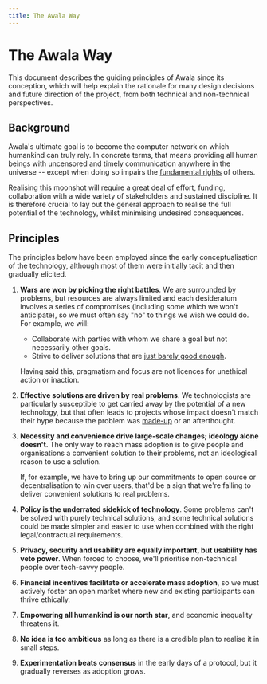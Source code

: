 ```yaml
---
title: The Awala Way
---
```


# The Awala Way

This document describes the guiding principles of Awala since its conception, which will help explain the rationale for many design decisions and future direction of the project, from both technical and non-technical perspectives.

## Background

Awala's ultimate goal is to become the computer network on which humankind can truly rely. In concrete terms, that means providing all human beings with uncensored and timely communication anywhere in the universe -- except when doing so impairs the [fundamental rights](https://www.un.org/en/universal-declaration-human-rights/) of others.

Realising this moonshot will require a great deal of effort, funding, collaboration with a wide variety of stakeholders and sustained discipline. It is therefore crucial to lay out the general approach to realise the full potential of the technology, whilst minimising undesired consequences.

## Principles

The principles below have been employed since the early conceptualisation of the technology, although most of them were initially tacit and then gradually elicited.

1. **Wars are won by picking the right battles**. We are surrounded by problems, but resources are always limited and each desideratum involves a series of compromises (including some which we won't anticipate), so we must often say "no" to things we wish we could do. For example, we will:

   - Collaborate with parties with whom we share a goal but not necessarily other goals.
   - Strive to deliver solutions that are [just barely good enough](http://agilemodeling.com/essays/barelyGoodEnough.html).

   Having said this, pragmatism and focus are not licences for unethical action or inaction.
1. **Effective solutions are driven by real problems**. We technologists are particularly susceptible to get carried away by the potential of a new technology, but that often leads to projects whose impact doesn't match their hype because the problem was [made-up](http://www.paulgraham.com/startupideas.html) or an afterthought.
1. **Necessity and convenience drive large-scale changes; ideology alone doesn't**. The only way to reach mass adoption is to give people and organisations a convenient solution to their problems, not an ideological reason to use a solution.

   If, for example, we have to bring up our commitments to open source or decentralisation to win over users, that'd be a sign that we're failing to deliver convenient solutions to real problems.
1. **Policy is the underrated sidekick of technology**. Some problems can't be solved with purely technical solutions, and some technical solutions could be made simpler and easier to use when combined with the right legal/contractual requirements.
1. **Privacy, security and usability are equally important, but usability has veto power**. When forced to choose, we'll prioritise non-technical people over tech-savvy people.
1. **Financial incentives facilitate or accelerate mass adoption**, so we must actively foster an open market where new and existing participants can thrive ethically.
1. **Empowering all humankind is our north star**, and economic inequality threatens it.
1. **No idea is too ambitious** as long as there is a credible plan to realise it in small steps.
1. **Experimentation beats consensus** in the early days of a protocol, but it gradually reverses as adoption grows.

